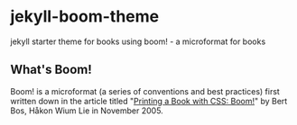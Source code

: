 # jekyll-boom-theme

jekyll starter theme for books using boom! - a microformat for books

## What's Boom!

Boom! is a microformat (a series of conventions and best practices) first written down in 
the article titled "[Printing a Book with CSS: Boom!](http://alistapart.com/article/boom)"
by Bert Bos, Håkon Wium Lie  in November 2005.



